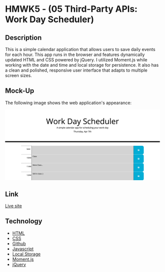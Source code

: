 # HMWK5 - (05 Third-Party APIs: Work Day Scheduler)

## Description

This is a simple calendar application that allows users to save daily events for each hour. This app runs in the browser and features dynamically updated HTML and CSS powered by jQuery. I utilized Moment.js while working with the date and time and local storage for persistence. It also has a clean and polished, responsive user interface that adapts to multiple screen sizes.

## Mock-Up

The following image shows the web application's appearance:

![A screen shot of the calendar with a few past events.](./assets/images/Work-Day-Scheduler_screen-shot.png)

## Link

[Live site](https://brianbixby.github.io/hmwk5/)

## Technology

- [HTML](https://developer.mozilla.org/en-US/docs/Web/HTML)
- [CSS](https://developer.mozilla.org/en-US/docs/Web/CSS)
- [Github](https://github.com/brianbixby/hmwk5)
- [Javascript](https://developer.mozilla.org/en-US/docs/Web/javascript)
- [Local Storage](https://developer.mozilla.org/en-US/docs/Web/API/Window/localStorage)
- [Moment.js](https://momentjs.com/)
- [jQuery](https://jquery.com/)
